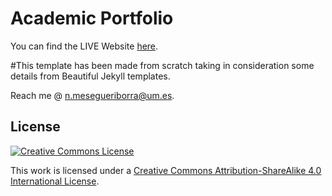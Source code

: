 Academic Portfolio
=====================================

You can find the LIVE Website [here](https://devesh-tiwari.github.io).

#This template has been made from scratch taking in consideration some details from Beautiful Jekyll templates.

Reach me @ [n.mesegueriborra@um.es](mailto:n.mesegueriborra@um.es).

License
-------

[![Creative Commons License](https://i.creativecommons.org/l/by-sa/4.0/88x31.png)](http://creativecommons.org/licenses/by-sa/4.0/)

This work is licensed under a [Creative Commons Attribution-ShareAlike 4.0 International License](http://creativecommons.org/licenses/by-sa/4.0/).
